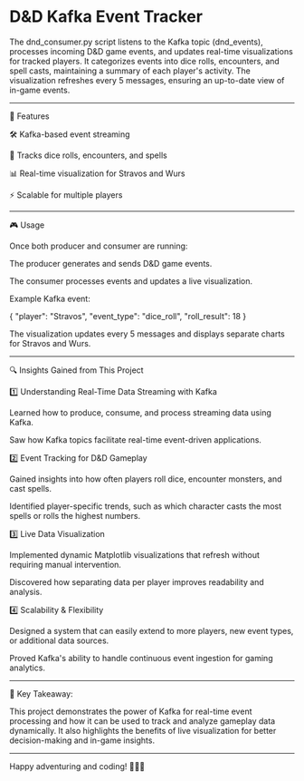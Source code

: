 # D&D Kafka Event Tracker

The dnd_consumer.py script listens to the Kafka topic (dnd_events), processes incoming D&D game events, and updates real-time visualizations for tracked players. It categorizes events into dice rolls, encounters, and spell casts, maintaining a summary of each player's activity. The visualization refreshes every 5 messages, ensuring an up-to-date view of in-game events.

---------

🚀 Features

🛠️ Kafka-based event streaming

🎲 Tracks dice rolls, encounters, and spells

📊 Real-time visualization for Stravos and Wurs

⚡ Scalable for multiple players

---------

🎮 Usage

Once both producer and consumer are running:

The producer generates and sends D&D game events.

The consumer processes events and updates a live visualization.

Example Kafka event:

{
    "player": "Stravos",
    "event_type": "dice_roll",
    "roll_result": 18
}

The visualization updates every 5 messages and displays separate charts for Stravos and Wurs.

---------

🔍 Insights Gained from This Project

1️⃣ Understanding Real-Time Data Streaming with Kafka

Learned how to produce, consume, and process streaming data using Kafka.

Saw how Kafka topics facilitate real-time event-driven applications.

2️⃣ Event Tracking for D&D Gameplay

Gained insights into how often players roll dice, encounter monsters, and cast spells.

Identified player-specific trends, such as which character casts the most spells or rolls the highest numbers.

3️⃣ Live Data Visualization

Implemented dynamic Matplotlib visualizations that refresh without requiring manual intervention.

Discovered how separating data per player improves readability and analysis.

4️⃣ Scalability & Flexibility

Designed a system that can easily extend to more players, new event types, or additional data sources.

Proved Kafka's ability to handle continuous event ingestion for gaming analytics.

---------

🚀 Key Takeaway:

This project demonstrates the power of Kafka for real-time event processing and how it can be used to track and analyze gameplay data dynamically. It also highlights the benefits of live visualization for better decision-making and in-game insights.

---------

Happy adventuring and coding! 🎲🐉🚀